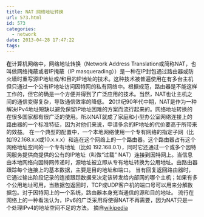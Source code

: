 ```yaml
---
title: NAT 网络地址转换
url: 573.html
id: 573
categories:
  - network
date: 2013-04-28 17:47:22
tags:
---
```


**在**计算机网络中，网络地址转换（Network Address Translation或简称NAT，也叫做网络掩蔽或者IP掩蔽（IP masquerading））是一种在IP封包通过路由器或防火墙时重写源IP地址或/和目的IP地址的技术。这种技术被普遍使用在有多台主机但只通过一个公有IP地址访问因特网的私有网络中。根据规范，路由器是不能这样工作的，但它的确是一个方便并得到了广泛应用的技术。当然，NAT也让主机之间的通信变得复杂，导致通信效率的降低。 **2**0世纪90年代中期，NAT是作为一种解决IPv4地址短缺以避免保留IP地址困难的方案而流行起来的。网络地址转换的在很多国家都有很广泛的使用。所以NAT就成了家庭和小型办公室网络连接上的路由器的一个标准特征，因为对他们来说，申请多余的IP地址的代价要高于所带来的效益。 在一个典型的配置中，一个本地网络使用一个专有网络的指定子网（比如192.168.x.x或10.x.x.x）和连在这个网络上的一个路由器。这个路由器占有这个网络地址空间的一个专有地址（比如 192.168.0.1），同时它还通过一个或多个因特网服务提供商提供的公有的IP地址（叫做“过载” NAT）连接到因特网上。当信息由本地网络向因特网传递时，源地址被立即从专有地址转换为公用地址。由路由器跟踪每个连接上的基本数据，主要是目的地址和端口。 当有回复返回路由器时，它通过输出阶段记录的连接跟踪数据来决定该转发给内部网的哪个主机；如果有多个公用地址可用，当数据包返回时，TCP或UDP客户机的端口号可以用来分解数据包。对于因特网上的一个系统，路由器本身充当通信的源和目的地址。 流行在网络上的一种看法认为，IPv6的广泛采用将使得NAT不再需要，因为NAT只是一个处理IPv4的地址空间不足的方法。 摘自[wikipedia](网络地址转换https://zh.wikipedia.org/wiki/网络地址转换)